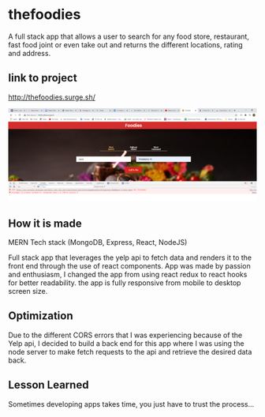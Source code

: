 # thefoodies
A full stack app that allows a user to search for any food store, restaurant, fast food joint or even take out and returns the different locations, rating and address.

## link to project
http://thefoodies.surge.sh/

![image](mainImage.png)

## How it is made 
MERN Tech stack (MongoDB, Express, React, NodeJS)

Full stack app that leverages the yelp api to fetch data and renders it to the front end through the use of react components. App was made by passion and enthusiasm, I changed the app from using react redux to react hooks for better readability. the app is fully responsive from mobile to desktop screen size.

## Optimization
Due to the different CORS errors that I was experiencing because of the Yelp api, I decided to build a back end for this app where I was using the node server to make fetch requests to the api and retrieve the desired data back. 

## Lesson Learned
Sometimes developing apps takes time, you just have to trust the process...
